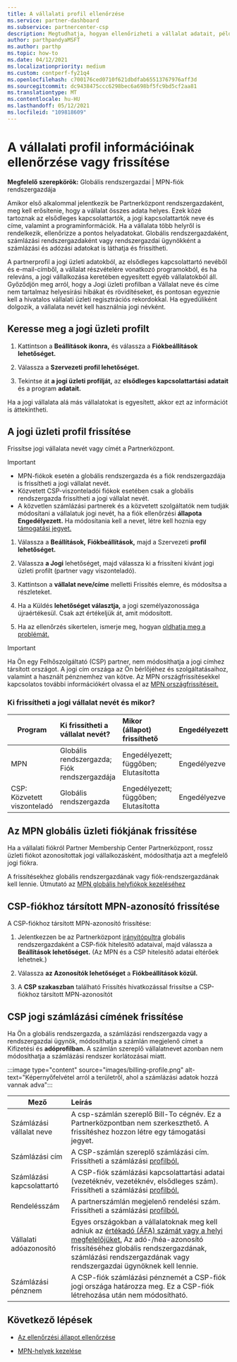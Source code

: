 ```yaml
---
title: A vállalati profil ellenőrzése
ms.service: partner-dashboard
ms.subservice: partnercenter-csp
description: Megtudhatja, hogyan ellenőrizheti a vállalat adatait, például az elsődleges kapcsolattartót, a címet és a programadatokat. Frissítheti a jogi és számlázási címeit is.
author: parthpandyaMSFT
ms.author: parthp
ms.topic: how-to
ms.date: 04/12/2021
ms.localizationpriority: medium
ms.custom: contperf-fy21q4
ms.openlocfilehash: c700176ced0710f621dbdfab65513767976aff3d
ms.sourcegitcommit: dc9438475ccc6298bec6a698bf5fc9bd5cf2aa81
ms.translationtype: MT
ms.contentlocale: hu-HU
ms.lasthandoff: 05/12/2021
ms.locfileid: "109818609"
---
```

# <a name="verify-or-update-your-company-profile-information"></a>A vállalati profil információinak ellenőrzése vagy frissítése 

**Megfelelő szerepkörök:** Globális rendszergazdai | MPN-fiók rendszergazdája

Amikor első alkalommal jelentkezik be Partnerközpont rendszergazdaként, meg kell erősítenie, hogy a vállalat összes adata helyes. Ezek közé tartoznak az elsődleges kapcsolattartók, a jogi kapcsolattartók neve és címe, valamint a programinformációk. Ha a vállalata több helyről is rendelkezik, ellenőrizze a pontos helyadatokat. Globális rendszergazdaként, számlázási rendszergazdaként vagy rendszergazdai ügynökként a számlázási és adózási adatokat is láthatja és frissítheti.

A partnerprofil a jogi üzleti adatokból, az elsődleges kapcsolattartó nevéből és e-mail-címből, a vállalat részvételére vonatkozó programokból, és ha releváns, a jogi vállalkozása keretében egyesített egyéb vállalatokból áll. Győződjön meg arról, hogy a Jogi üzleti profilban a Vállalat neve és címe nem tartalmaz helyesírási hibákat és rövidítéseket, és pontosan egyeznie kell a hivatalos vállalati üzleti regisztrációs rekordokkal. Ha egyedüliként dolgozik, a vállalata nevét kell használnia jogi névként.


## <a name="locate-the-legal-business-profile"></a>Keresse meg a jogi üzleti profilt

1. Kattintson a **Beállítások ikonra,** és válassza a **Fiókbeállítások lehetőséget.**
 
1. Válassza a **Szervezeti profil lehetőséget.** 

2. Tekintse át **a jogi üzleti profilját,** az **elsődleges kapcsolattartási adatait** és a program **adatait.**

Ha a jogi vállalata alá más vállalatokat is egyesített, akkor ezt az információt is áttekintheti. 

## <a name="update-your-legal-business-profile"></a>A jogi üzleti profil frissítése 

Frissítse jogi vállalata nevét vagy címét a Partnerközpont.

>[!Important]
>- MPN-fiókok esetén a globális rendszergazda és a fiók rendszergazdája is frissítheti a jogi vállalat nevét.
>- Közvetett CSP-viszonteladói fiókok esetében csak a globális rendszergazda frissítheti a jogi vállalat nevét. 
>- A közvetlen számlázási partnerek és a közvetett szolgáltatók nem tudják módosítani a vállalatuk jogi nevét, ha a fiók ellenőrzési **állapota Engedélyezett.** Ha módosítania kell a nevet, létre kell hoznia egy [támogatási jegyet.](https://partner.microsoft.com/dashboard/support/servicerequests/create?stage=2&topicid=eb74583c-61b3-2124-bffc-00920e0ae772)



1. Válassza a **Beállítások,** **Fiókbeállítások,** majd a Szervezeti **profil lehetőséget.**

2. Válassza **a Jogi**  lehetőséget, majd válassza ki a frissíteni kívánt jogi üzleti profilt (partner vagy viszonteladó).

1. Kattintson a **vállalat neve/címe**  melletti Frissítés elemre, és módosítsa a részleteket.
 
1. Ha a Küldés **lehetőséget választja,** a jogi személyazonossága újraértékesül. Csak azt értékeljük át, amit módosított.

1. Ha az ellenőrzés sikertelen, ismerje meg, hogyan [oldhatja meg a problémát.](verification-responses.md)

>[!Important]
>Ha Ön egy Felhőszolgáltató (CSP) partner, nem módosíthatja a jogi címhez társított országot. A jogi cím országa az Ön bérlőjéhez és szolgáltatásaihoz, valamint a használt pénznemhez van kötve. Az MPN országfrissítésekkel kapcsolatos további információkért olvassa el az [MPN országfrissítéseit.](manage-locations.md#change-country-of-partner-global-account)


### <a name="who-can-update-legal-business-name-and-when"></a>Ki frissítheti a jogi vállalat nevét és mikor?

|**Program**|**Ki frissítheti a vállalat nevét?**|**Mikor (állapot) frissíthető**|**Engedélyezett**|
|---------------------|:-------------------------------|:------------|:-----------------|
MPN|Globális rendszergazda; Fiók rendszergazdája|Engedélyezett; függőben; Elutasította| Engedélyezve|
|CSP: Közvetett viszonteladó|Globális rendszergazda|Engedélyezett; függőben; Elutasította| Engedélyezve|


## <a name="update-your-mpn-global-business-account"></a>Az MPN globális üzleti fiókjának frissítése

Ha a vállalati fiókról Partner Membership Center Partnerközpont, rossz üzleti fiókot azonosítottak jogi vállalkozásként, módosíthatja azt a megfelelő jogi fiókra.

A frissítésekhez globális rendszergazdának vagy fiók-rendszergazdának kell lennie. Útmutató az [MPN globális helyfiókok kezeléséhez](manage-locations.md)


## <a name="update-your-mpn-id-associated-with-your-csp-account"></a>CSP-fiókhoz társított MPN-azonosító frissítése

A CSP-fiókhoz társított MPN-azonosító frissítése:

1. Jelentkezzen be az Partnerközpont [irányítópultra](https://partner.microsoft.com/dashboard/home) globális rendszergazdaként a CSP-fiók hitelesítő adataival, majd válassza a **Beállítások lehetőséget.** (Az MPN és a CSP hitelesítő adatai eltérőek lehetnek.)
 
1. Válassza **az Azonosítók lehetőséget** a **Fiókbeállítások közül.**

1. A **CSP szakaszban** található  Frissítés hivatkozással frissítse a CSP-fiókhoz társított MPN-azonosítót 


## <a name="update-your-csp-legal-billing-address"></a>CSP jogi számlázási címének frissítése

Ha Ön a globális rendszergazda, a számlázási rendszergazda vagy a rendszergazdai ügynök, módosíthatja a számlán megjelenő címet a Kifizetési és **adóprofilban.** A számlán szereplő vállalatnevet azonban nem módosíthatja a számlázási rendszer korlátozásai miatt.

:::image type="content" source="images/billing-profile.png" alt-text="Képernyőfelvétel arról a területről, ahol a számlázási adatok hozzá vannak adva":::

|**Mező**  |**Leírás**|  
|---------------------|:------------------|
|Számlázási vállalat neve|A csp-számlán szereplő Bill-To cégnév.  Ez a Partnerközpontban nem szerkeszthető.  A frissítéshez hozzon létre egy támogatási jegyet.|
|Számlázási cím|A CSP-számlán szereplő számlázási cím. Frissítheti a számlázási [profilból.](https://partner.microsoft.com/dashboard/account/v3/accountsettings/billingprofile#commercial)|
|Számlázási kapcsolattartó|A CSP-fiók számlázási kapcsolattartási adatai (vezetéknév, vezetéknév, elsődleges szám).  Frissítheti a számlázási [profilból.](https://partner.microsoft.com/dashboard/account/v3/accountsettings/billingprofile#commercial)|
|Rendelésszám|A partnerszámlán megjelenő rendelési szám.  Frissítheti a számlázási [profilból.](https://partner.microsoft.com/dashboard/account/v3/accountsettings/billingprofile#commercial)|
|Vállalati adóazonosító|Egyes országokban a vállalatoknak meg kell adniuk az [értékadó (ÁFA) számát vagy a helyi megfelelőjüket.](https://docs.microsoft.com/partner-center/organization-tax-info#submit-vat-id-number) Az adó-/héa-azonosító frissítéséhez globális rendszergazdának, számlázási rendszergazdának vagy rendszergazdai ügynöknek kell lennie.|
|Számlázási pénznem|A CSP-fiók számlázási pénznemét a CSP-fiók jogi országa határozza meg.  Ez a CSP-fiók létrehozása után nem módosítható.|


## <a name="next-steps"></a>Következő lépések

- [Az ellenőrzési állapot ellenőrzése](verification-responses.md)

- [MPN-helyek kezelése](manage-locations.md)
